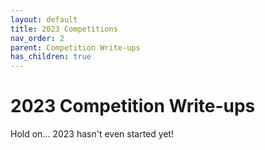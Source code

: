 ```yaml
---
layout: default
title: 2023 Competitions
nav_order: 2
parent: Competition Write-ups
has_children: true
---
```


# 2023 Competition Write-ups

Hold on... 2023 hasn't even started yet!